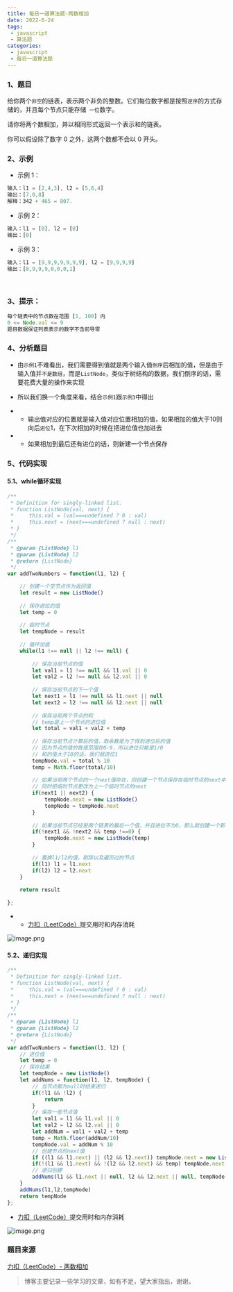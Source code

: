 ```yaml
---
title: 每日一道算法题-两数相加
date: 2022-6-24
tags:
 - javascript
 - 算法题
categories: 
 - javascript
 - 每日一道算法题
---
```


### 1、题目

给你两个`非空`的链表，表示两个非负的整数。它们每位数字都是按照`逆序`的方式存储的，并且每个节点只能存储` 一位`数字。

请你将两个数相加，并以相同形式返回一个表示和的链表。

你可以假设除了数字 0 之外，这两个数都不会以 0 开头。

### 2、示例 

- 示例 1：

```js
输入：l1 = [2,4,3], l2 = [5,6,4]
输出：[7,0,8]
解释：342 + 465 = 807.
```

- 示例 2：

```js
输入：l1 = [0], l2 = [0]
输出：[0]
```

- 示例 3：

```js
输入：l1 = [9,9,9,9,9,9,9], l2 = [9,9,9,9]
输出：[8,9,9,9,0,0,0,1]
```
 
### 3、提示：

```js
每个链表中的节点数在范围 [1, 100] 内
0 <= Node.val <= 9
题目数据保证列表表示的数字不含前导零
```

### 4、分析题目

- 由`示例1`不难看出，我们需要得到值就是两个输入值`倒序`后相加的值，但是由于输入值并`不是数组`，而是`ListNode`，类似于树结构的数据，我们倒序的话，需要花费大量的操作来实现

- 所以我们换一个角度来看，结合`示例1`跟`示例3`中得出

- - 输出值对应的位置就是输入值对应位置相加的值，如果相加的值大于10则向后`进位`1，在下次相加的时候在把进位值也加进去

- - 如果相加到最后还有进位的话，则新建一个节点保存


### 5、代码实现

#### 5.1、while循环实现

```js
/**
 * Definition for singly-linked list.
 * function ListNode(val, next) {
 *     this.val = (val===undefined ? 0 : val)
 *     this.next = (next===undefined ? null : next)
 * }
 */
/**
 * @param {ListNode} l1
 * @param {ListNode} l2
 * @return {ListNode}
 */
var addTwoNumbers = function(l1, l2) {

    // 创建一个空节点作为返回值
    let result = new ListNode()
    
    // 保存进位的值
    let temp = 0
    
    // 临时节点
    let tempNode = result
    
    // 循环加值
    while(l1 !== null || l2 !== null) {
        
        // 保存当前节点的值
        let val1 = l1 !== null && l1.val || 0
        let val2 = l2 !== null && l2.val || 0
        
        // 保存当前节点的下一个值
        let next1 = l1 !== null && l1.next || null
        let next2 = l2 !== null && l2.next || null
        
        // 保存当前两个节点的和
        // temp是上一个节点的进位值
        let total = val1 + val2 + temp
        
        // 保存当前节点计算后的值，取余数是为了得到进位后的值
        // 因为节点的值的取值范围在0-9，所以进位只能是1/0
        // 和的值大于10的话，我们就进位1
        tempNode.val = total % 10
        temp = Math.floor(total/10)
        
        // 如果当前两个节点的一个next值存在，则创建一个节点保存在临时节点的next中
        // 同时把临时节点更改为上一个临时节点的next
        if(next1 || next2) {
            tempNode.next = new ListNode()
            tempNode = tempNode.next
        }
        
        // 如果当前节点已经是两个链表的最后一个值，并且进位不为0，那么就创建一个新节点来保存进位值
        if(!next1 && !next2 && temp !==0) {
            tempNode.next = new ListNode(temp)
        }
        
        // 置换l1/l2的值，剔除以及遍历过的节点
        if(l1) l1 = l1.next
        if(l2) l2 = l2.next
    }
    
    return result
    
};
```
- - [力扣（LeetCode）](https://leetcode.cn/problems/add-two-numbers/submissions/)提交用时和内存消耗

![image.png](https://p6-juejin.byteimg.com/tos-cn-i-k3u1fbpfcp/eb6cdcd4981240c89b3c2c92e620e763~tplv-k3u1fbpfcp-watermark.image?)

#### 5.2、递归实现
```js
/**
 * Definition for singly-linked list.
 * function ListNode(val, next) {
 *     this.val = (val===undefined ? 0 : val)
 *     this.next = (next===undefined ? null : next)
 * }
 */
/**
 * @param {ListNode} l1
 * @param {ListNode} l2
 * @return {ListNode}
 */
var addTwoNumbers = function(l1, l2) {
    // 进位值
    let temp = 0
    // 保存结果
    let tempNode = new ListNode()
    let addNums = function(l1, l2, tempNode) {
        // 当节点都为null时结束递归
        if(!l1 && !l2) {
            return
        }
        // 保存一些节点值
        let val1 = l1 && l1.val || 0
        let val2 = l2 && l2.val || 0
        let addNum = val1 + val2 + temp
        temp = Math.floor(addNum/10)
        tempNode.val = addNum % 10
        // 创建节点的next值
        if ((l1 && l1.next) || (l2 && l2.next)) tempNode.next = new ListNode()
        if(!(l1 && l1.next) && !(l2 && l2.next) && temp) tempNode.next = new ListNode(temp)
        // 递归创建
        addNums(l1 && l1.next || null, l2 && l2.next || null, tempNode.next || null)
    }
    addNums(l1,l2,tempNode)
    return tempNode
};
```

- [力扣（LeetCode）](https://leetcode.cn/problems/add-two-numbers/submissions/)提交用时和内存消耗

![image.png](https://p9-juejin.byteimg.com/tos-cn-i-k3u1fbpfcp/9dbf4d5deda846fcb9746452aa32c145~tplv-k3u1fbpfcp-watermark.image?)

### 题目来源
[力扣（LeetCode）- 两数相加](https://leetcode.cn/problems/add-two-numbers)

> 博客主要记录一些学习的文章，如有不足，望大家指出，谢谢。
